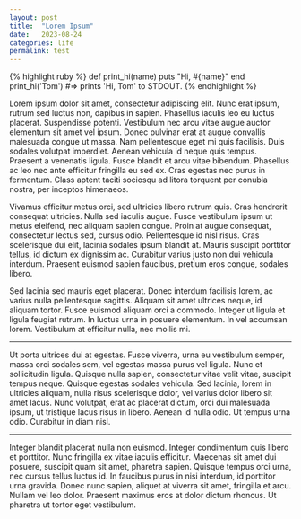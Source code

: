 ```yaml
---
layout: post
title:  "Lorem Ipsum"
date:   2023-08-24
categories: life
permalink: test
---
```

{% highlight ruby %}
def print_hi(name)
  puts "Hi, #{name}"
end
print_hi('Tom')
#=> prints 'Hi, Tom' to STDOUT.
{% endhighlight %}

Lorem ipsum dolor sit amet, consectetur adipiscing elit. Nunc erat ipsum, rutrum sed luctus non, dapibus in sapien. Phasellus iaculis leo eu luctus placerat. Suspendisse potenti. Vestibulum nec arcu vitae augue auctor elementum sit amet vel ipsum. Donec pulvinar erat at augue convallis malesuada congue ut massa. Nam pellentesque eget mi quis facilisis. Duis sodales volutpat imperdiet. Aenean vehicula id neque quis tempus. Praesent a venenatis ligula. Fusce blandit et arcu vitae bibendum. Phasellus ac leo nec ante efficitur fringilla eu sed ex. Cras egestas nec purus in fermentum. Class aptent taciti sociosqu ad litora torquent per conubia nostra, per inceptos himenaeos.

Vivamus efficitur metus orci, sed ultricies libero rutrum quis. Cras hendrerit consequat ultricies. Nulla sed iaculis augue. Fusce vestibulum ipsum ut metus eleifend, nec aliquam sapien congue. Proin at augue consequat, consectetur lectus sed, cursus odio. Pellentesque id nisl risus. Cras scelerisque dui elit, lacinia sodales ipsum blandit at. Mauris suscipit porttitor tellus, id dictum ex dignissim ac. Curabitur varius justo non dui vehicula interdum. Praesent euismod sapien faucibus, pretium eros congue, sodales libero.

Sed lacinia sed mauris eget placerat. Donec interdum facilisis lorem, ac varius nulla pellentesque sagittis. Aliquam sit amet ultrices neque, id aliquam tortor. Fusce euismod aliquam orci a commodo. Integer ut ligula et ligula feugiat rutrum. In luctus urna in posuere elementum. In vel accumsan lorem. Vestibulum at efficitur nulla, nec mollis mi.

---

Ut porta ultrices dui at egestas. Fusce viverra, urna eu vestibulum semper, massa orci sodales sem, vel egestas massa purus vel ligula. Nunc et sollicitudin ligula. Quisque nulla sapien, consectetur vitae velit vitae, suscipit tempus neque. Quisque egestas sodales vehicula. Sed lacinia, lorem in ultricies aliquam, nulla risus scelerisque dolor, vel varius dolor libero sit amet lacus. Nunc volutpat, erat ac placerat dictum, orci dui malesuada ipsum, ut tristique lacus risus in libero. Aenean id nulla odio. Ut tempus urna odio. Curabitur in diam nisl.

---

Integer blandit placerat nulla non euismod. Integer condimentum quis libero et porttitor. Nunc fringilla ex vitae iaculis efficitur. Maecenas sit amet dui posuere, suscipit quam sit amet, pharetra sapien. Quisque tempus orci urna, nec cursus tellus luctus id. In faucibus purus in nisi interdum, id porttitor urna gravida. Donec nunc sapien, aliquet at viverra sit amet, fringilla et arcu. Nullam vel leo dolor. Praesent maximus eros at dolor dictum rhoncus. Ut pharetra ut tortor eget vestibulum. 
